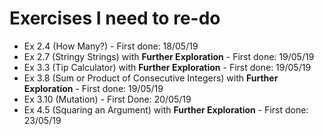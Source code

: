 # Exercises I need to re-do

* Ex 2.4 (How Many?) - First done: 18/05/19
* Ex 2.7 (Stringy Strings) with **Further Exploration** - First done: 19/05/19
* Ex 3.3 (Tip Calculator) with **Further Exploration** - First done: 19/05/19
* Ex 3.8 (Sum or Product of Consecutive Integers) with **Further Exploration** - First done: 19/05/19
* Ex 3.10 (Mutation) - First Done: 20/05/19
* Ex 4.5 (Squaring an Argument) with **Further Exploration** - First done: 23/05/19
